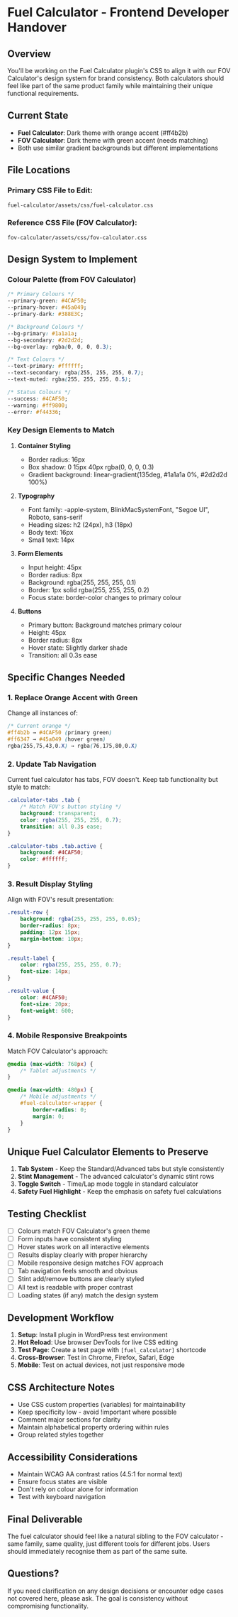 # Fuel Calculator - Frontend Developer Handover

## Overview
You'll be working on the Fuel Calculator plugin's CSS to align it with our FOV Calculator's design system for brand consistency. Both calculators should feel like part of the same product family while maintaining their unique functional requirements.

## Current State
- **Fuel Calculator**: Dark theme with orange accent (#ff4b2b)
- **FOV Calculator**: Dark theme with green accent (needs matching)
- Both use similar gradient backgrounds but different implementations

## File Locations

### Primary CSS File to Edit:
```
fuel-calculator/assets/css/fuel-calculator.css
```

### Reference CSS File (FOV Calculator):
```
fov-calculator/assets/css/fov-calculator.css
```

## Design System to Implement

### Colour Palette (from FOV Calculator)
```css
/* Primary Colours */
--primary-green: #4CAF50;
--primary-hover: #45a049;
--primary-dark: #388E3C;

/* Background Colours */
--bg-primary: #1a1a1a;
--bg-secondary: #2d2d2d;
--bg-overlay: rgba(0, 0, 0, 0.3);

/* Text Colours */
--text-primary: #ffffff;
--text-secondary: rgba(255, 255, 255, 0.7);
--text-muted: rgba(255, 255, 255, 0.5);

/* Status Colours */
--success: #4CAF50;
--warning: #ff9800;
--error: #f44336;
```

### Key Design Elements to Match

1. **Container Styling**
   - Border radius: 16px
   - Box shadow: 0 15px 40px rgba(0, 0, 0, 0.3)
   - Gradient background: linear-gradient(135deg, #1a1a1a 0%, #2d2d2d 100%)

2. **Typography**
   - Font family: -apple-system, BlinkMacSystemFont, "Segoe UI", Roboto, sans-serif
   - Heading sizes: h2 (24px), h3 (18px)
   - Body text: 16px
   - Small text: 14px

3. **Form Elements**
   - Input height: 45px
   - Border radius: 8px
   - Background: rgba(255, 255, 255, 0.1)
   - Border: 1px solid rgba(255, 255, 255, 0.2)
   - Focus state: border-color changes to primary colour

4. **Buttons**
   - Primary button: Background matches primary colour
   - Height: 45px
   - Border radius: 8px
   - Hover state: Slightly darker shade
   - Transition: all 0.3s ease

## Specific Changes Needed

### 1. Replace Orange Accent with Green
Change all instances of:
```css
/* Current orange */
#ff4b2b → #4CAF50 (primary green)
#ff6347 → #45a049 (hover green)
rgba(255,75,43,0.X) → rgba(76,175,80,0.X)
```

### 2. Update Tab Navigation
Current fuel calculator has tabs, FOV doesn't. Keep tab functionality but style to match:
```css
.calculator-tabs .tab {
    /* Match FOV's button styling */
    background: transparent;
    color: rgba(255, 255, 255, 0.7);
    transition: all 0.3s ease;
}

.calculator-tabs .tab.active {
    background: #4CAF50;
    color: #ffffff;
}
```

### 3. Result Display Styling
Align with FOV's result presentation:
```css
.result-row {
    background: rgba(255, 255, 255, 0.05);
    border-radius: 8px;
    padding: 12px 15px;
    margin-bottom: 10px;
}

.result-label {
    color: rgba(255, 255, 255, 0.7);
    font-size: 14px;
}

.result-value {
    color: #4CAF50;
    font-size: 20px;
    font-weight: 600;
}
```

### 4. Mobile Responsive Breakpoints
Match FOV Calculator's approach:
```css
@media (max-width: 768px) {
    /* Tablet adjustments */
}

@media (max-width: 480px) {
    /* Mobile adjustments */
    #fuel-calculator-wrapper {
        border-radius: 0;
        margin: 0;
    }
}
```

## Unique Fuel Calculator Elements to Preserve

1. **Tab System** - Keep the Standard/Advanced tabs but style consistently
2. **Stint Management** - The advanced calculator's dynamic stint rows
3. **Toggle Switch** - Time/Lap mode toggle in standard calculator
4. **Safety Fuel Highlight** - Keep the emphasis on safety fuel calculations

## Testing Checklist

- [ ] Colours match FOV Calculator's green theme
- [ ] Form inputs have consistent styling
- [ ] Hover states work on all interactive elements
- [ ] Results display clearly with proper hierarchy
- [ ] Mobile responsive design matches FOV approach
- [ ] Tab navigation feels smooth and obvious
- [ ] Stint add/remove buttons are clearly styled
- [ ] All text is readable with proper contrast
- [ ] Loading states (if any) match the design system

## Development Workflow

1. **Setup**: Install plugin in WordPress test environment
2. **Hot Reload**: Use browser DevTools for live CSS editing
3. **Test Page**: Create a test page with `[fuel_calculator]` shortcode
4. **Cross-Browser**: Test in Chrome, Firefox, Safari, Edge
5. **Mobile**: Test on actual devices, not just responsive mode

## CSS Architecture Notes

- Use CSS custom properties (variables) for maintainability
- Keep specificity low - avoid !important where possible
- Comment major sections for clarity
- Maintain alphabetical property ordering within rules
- Group related styles together

## Accessibility Considerations

- Maintain WCAG AA contrast ratios (4.5:1 for normal text)
- Ensure focus states are visible
- Don't rely on colour alone for information
- Test with keyboard navigation

## Final Deliverable

The fuel calculator should feel like a natural sibling to the FOV calculator - same family, same quality, just different tools for different jobs. Users should immediately recognise them as part of the same suite.

## Questions?
If you need clarification on any design decisions or encounter edge cases not covered here, please ask. The goal is consistency without compromising functionality.
